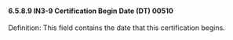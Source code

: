 #### 6.5.8.9 IN3-9 Certification Begin Date (DT) 00510

Definition: This field contains the date that this certification begins.

